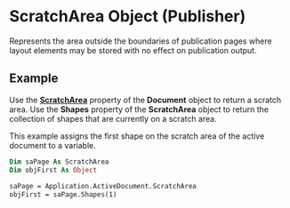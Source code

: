 
# ScratchArea Object (Publisher)

Represents the area outside the boundaries of publication pages where layout elements may be stored with no effect on publication output.


## Example

Use the  **[ScratchArea](782d9b7f-b620-60f0-c21d-04f588c37cc6.md)** property of the **Document** object to return a scratch area. Use the **Shapes** property of the **ScratchArea** object to return the collection of shapes that are currently on a scratch area.



This example assigns the first shape on the scratch area of the active document to a variable.




```vb
Dim saPage As ScratchArea 
Dim objFirst As Object 
 
saPage = Application.ActiveDocument.ScratchArea 
objFirst = saPage.Shapes(1)
```

